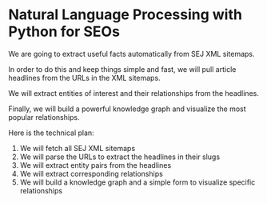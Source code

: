 # Natural Language Processing with Python for SEOs

We are going to extract useful facts automatically from SEJ XML sitemaps.

In order to do this and keep things simple and fast, we will pull article headlines from the URLs in the XML sitemaps.

We will extract entities of interest and their relationships from the headlines.

Finally, we will build a powerful knowledge graph and visualize the most popular relationships.

Here is the technical plan:

1. We will fetch all SEJ XML sitemaps
2. We will parse the URLs to extract the headlines in their slugs 
3. We will extract entity pairs from the headlines 
4. We will extract corresponding relationships
5. We will build a knowledge graph and a simple form to visualize specific relationships
